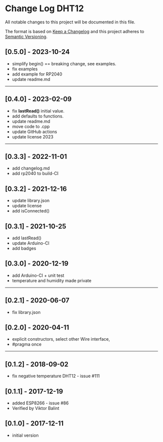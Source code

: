 # Change Log DHT12

All notable changes to this project will be documented in this file.

The format is based on [Keep a Changelog](http://keepachangelog.com/)
and this project adheres to [Semantic Versioning](http://semver.org/).


## [0.5.0] - 2023-10-24
- simplify begin() == breaking change, see examples.
- fix examples
- add example for RP2040
- update readme.md

----

## [0.4.0] - 2023-02-09
- fix **lastRead()** initial value.
- add defaults to functions.
- update readme.md
- move code to .cpp
- update GitHub actions
- update license 2023

----

## [0.3.3] - 2022-11-01
- add changelog.md
- add rp2040 to build-CI

## [0.3.2] - 2021-12-16  
- update library.json
- update license
- add isConnected()

## [0.3.1] - 2021-10-25
- add lastRead()
- update Arduino-CI
- add badges

## [0.3.0] - 2020-12-19
- add Arduino-CI + unit test
- temperature and humidity made private

----

## [0.2.1] - 2020-06-07
- fix library.json

## [0.2.0] - 2020-04-11  
- explicit constructors, select other Wire interface, 
- #pragma once

----

## [0.1.2] - 2018-09-02 
- fix negative temperature DHT12 - issue #111

## [0.1.1] - 2017-12-19
- added ESP8266 - issue #86
- Verified by Viktor Balint

## [0.1.0] - 2017-12-11
- initial version

